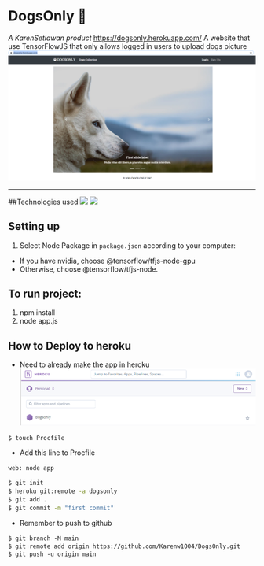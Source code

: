 # DogsOnly :dog:
*A KarenSetiawan product*
https://dogsonly.herokuapp.com/
A website that use TensorFlowJS that only allows logged in users to upload dogs picture
<img src="readme_pic/DogsOnlyLandingPage.png"></img>
***
##Technologies used
<img src="https://www.tensorflow.org/site-assets/images/project-logos/tensorflow-js-logo-social.png"></img>
<img src="https://www.js-tutorials.com/wp-content/uploads/2017/09/nodejs-mongodb-express-mongoose.png"></img>
## Setting up
1. Select Node Package in `package.json` according to your computer:
  - If you have nvidia, choose @tensorflow/tfjs-node-gpu
  - Otherwise, choose @tensorflow/tfjs-node.

## To run project:
 1. npm install
 2. node app.js

## How to Deploy to heroku
 - Need to already make the app in heroku
<img src="readme_pic/Heroku with app already made.png"></img>
```
$ touch Procfile
```
- Add this line to Procfile
```
web: node app
```
```bash
$ git init
$ heroku git:remote -a dogsonly
$ git add .
$ git commit -m "first commit"
```

- Remember to push to github
```
$ git branch -M main
$ git remote add origin https://github.com/Karenw1004/DogsOnly.git
$ git push -u origin main
```
